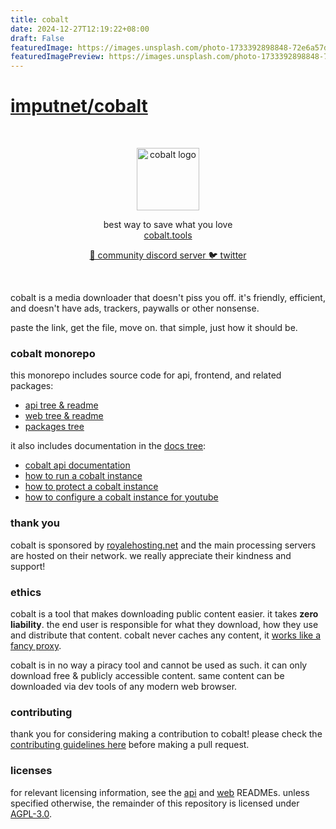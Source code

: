 ```yaml
---
title: cobalt
date: 2024-12-27T12:19:22+08:00
draft: False
featuredImage: https://images.unsplash.com/photo-1733392898848-72e6a57df7fe?ixid=M3w0NjAwMjJ8MHwxfHJhbmRvbXx8fHx8fHx8fDE3MzUyNzMxNDB8&ixlib=rb-4.0.3
featuredImagePreview: https://images.unsplash.com/photo-1733392898848-72e6a57df7fe?ixid=M3w0NjAwMjJ8MHwxfHJhbmRvbXx8fHx8fHx8fDE3MzUyNzMxNDB8&ixlib=rb-4.0.3
---
```


# [imputnet/cobalt](https://github.com/imputnet/cobalt)

<div align="center">
    <br/>
    <p>
        <img src="web/static/favicon.png" title="cobalt" alt="cobalt logo" width="100" />
    </p>
    <p>
        best way to save what you love
        <br/>
        <a href="https://cobalt.tools">
            cobalt.tools
        </a>
    </p>
    <p>
        <a href="https://discord.gg/pQPt8HBUPu">
            💬 community discord server
        </a>
        <a href="https://x.com/justusecobalt">
            🐦 twitter
        </a>
    </p>
    <br/>
</div>

cobalt is a media downloader that doesn't piss you off. it's friendly, efficient, and doesn't have ads, trackers, paywalls or other nonsense.

paste the link, get the file, move on. that simple, just how it should be.

### cobalt monorepo
this monorepo includes source code for api, frontend, and related packages:
- [api tree & readme](/api/)
- [web tree & readme](/web/)
- [packages tree](/packages/)

it also includes documentation in the [docs tree](/docs/):
- [cobalt api documentation](/docs/api.md)
- [how to run a cobalt instance](/docs/run-an-instance.md)
- [how to protect a cobalt instance](/docs/protect-an-instance.md)
- [how to configure a cobalt instance for youtube](/docs/configure-for-youtube.md)

### thank you
cobalt is sponsored by [royalehosting.net](https://royalehosting.net/?partner=cobalt) and the main processing servers are hosted on their network. we really appreciate their kindness and support!

### ethics
cobalt is a tool that makes downloading public content easier. it takes **zero liability**.
the end user is responsible for what they download, how they use and distribute that content.
cobalt never caches any content, it [works like a fancy proxy](/api/src/stream/).

cobalt is in no way a piracy tool and cannot be used as such.
it can only download free & publicly accessible content.
same content can be downloaded via dev tools of any modern web browser.

### contributing
thank you for considering making a contribution to cobalt! please check the [contributing guidelines here](/CONTRIBUTING.md) before making a pull request.

### licenses
for relevant licensing information, see the [api](api/README.md) and [web](web/README.md) READMEs.
unless specified otherwise, the remainder of this repository is licensed under [AGPL-3.0](LICENSE).
